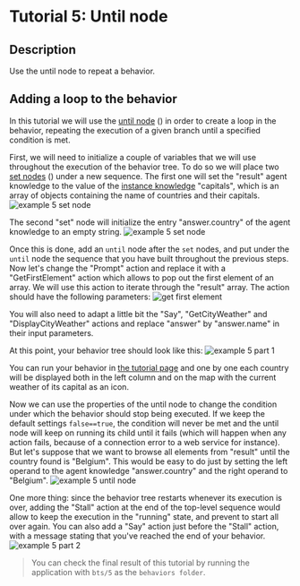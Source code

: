 # Tutorial 5: Until node #

## Description ##

Use the until node to repeat a behavior.

## Adding a loop to the behavior ##

In this tutorial we will use the [until node](http://doc.craft.ai/behaviors/until/index.html) (<span class='craft-node-until'></span>) in order to create a loop in the behavior, repeating the execution of a given branch until a specified condition is met.

First, we will need to initialize a couple of variables that we will use throughout the execution of the behavior tree. To do so we will place two [set nodes](http://doc.craft.ai/behaviors/set/index.html) (<span class='craft-node-set'></span>) under a new sequence. The first one will set the "result" agent knowledge to the value of the [instance knowledge](http://doc.craft.ai/knowledge/index.html#instance-knowledge) "capitals", which is an array of objects containing the name of countries and their capitals. 
![example 5 set node](https://raw.githubusercontent.com/craft-ai/tutorials/master/doc/5/set5a.jpg)

The second "set" node will initialize the entry "answer.country" of the agent knowledge to an empty string.
![example 5 set node](https://raw.githubusercontent.com/craft-ai/tutorials/master/doc/5/set5b.jpg)

Once this is done, add an `until` node after the `set` nodes, and put under the `until` node the sequence that you have built throughout the previous steps.
Now let's change the "Prompt" action and replace it with a "GetFirstElement" action which allows to pop out the first element of an array. We will use this action to iterate through the "result" array. The action should have the following parameters:
![get first element](https://raw.githubusercontent.com/craft-ai/tutorials/master/doc/5/GetFirstElementProperties.png)

You will also need to adapt a little bit the "Say", "GetCityWeather" and "DisplayCityWeather" actions and replace "answer" by "answer.name" in their input parameters.

At this point, your behavior tree should look like this:
![example 5 part 1](https://raw.githubusercontent.com/craft-ai/tutorials/master/doc/5/example5a.png)

You can run your behavior in [the tutorial page](http://www.craft.ai/tutorials/) and one by one each country will be displayed both in the left column and on the map with the current weather of its capital as an icon.

Now we can use the properties of the until node to change the condition under which the behavior should stop being executed. If we keep the default settings `false==true`, the condition will never be met and the until node will keep on running its child until it fails (which will happen when any action fails, because of a connection error to a web service for instance). But let's suppose that we want to browse all elements from "result" until the country found is "Belgium". This would be easy to do just by setting the left operand to the agent knowledge "answer.country" and the right operand to "Belgium".
![example 5 until node](https://raw.githubusercontent.com/craft-ai/tutorials/master/doc/5/until.jpg)

One more thing: since the behavior tree restarts whenever its execution is over, adding the "Stall" action at the end of the top-level sequence would allow to keep the execution in the "running" state, and prevent to start all over again. You can also add a "Say" action just before the "Stall" action, with a message stating that you've reached the end of your behavior.
![example 5 part 2](https://raw.githubusercontent.com/craft-ai/tutorials/master/doc/5/example5.png)

> You can check the final result of this tutorial by running the application with `bts/5` as the `behaviors folder`.

